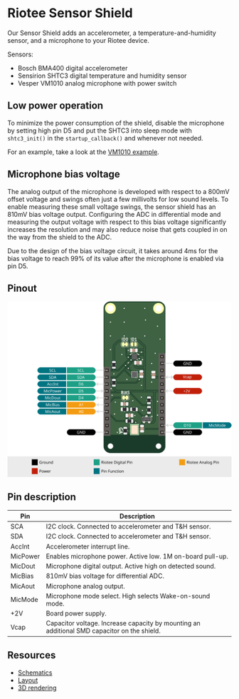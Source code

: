 # Riotee Sensor Shield

Our Sensor Shield adds an accelerometer, a temperature-and-humidity sensor, and a microphone to your Riotee device.

Sensors:
- Bosch BMA400 digital accelerometer
- Sensirion SHTC3 digital temperature and humidity sensor
- Vesper VM1010 analog microphone with power switch

## Low power operation

To minimize the power consumption of the shield, disable the microphone by setting high pin D5 and put the SHTC3 into sleep mode with `shtc3_init()` in the `startup_callback()` and whenever not needed.

For an example, take a look at the [VM1010 example](https://github.com/NessieCircuits/Riotee_SDK/examples/vm1010).

## Microphone bias voltage

The analog output of the microphone is developed with respect to a 800mV offset voltage and swings often just a few millivolts for low sound levels.
To enable measuring these small voltage swings, the sensor shield has an 810mV bias voltage output.
Configuring the ADC in differential mode and measuring the output voltage with respect to this bias voltage significantly increases the resolution and may also reduce noise that gets coupled in on the way from the shield to the ADC.

Due to the design of the bias voltage circuit, it takes around 4ms for the bias voltage to reach 99% of its value after the microphone is enabled via pin D5.

## Pinout

![Board Pinout](./img/riotee-sensor-shield-pinout.svg)

## Pin description

| Pin      | Description                                                                                 |
|----------|---------------------------------------------------------------------------------------------|
| SCA      | I2C clock. Connected to accelerometer and T&H sensor.                                       |
| SDA      | I2C clock. Connected to accelerometer and T&H sensor.                                       |
| AccInt   | Accelerometer interrupt line.                                                               |
| MicPower | Enables microphone power. Active low. 1M on-board pull-up.                                  |
| MicDout  | Microphone digital output. Active high on detected sound.                                   |
| MicBias  | 810mV bias voltage for differential ADC.                                                    |
| MicAout  | Microphone analog output.                                                                   |
| MicMode  | Microphone mode select. High selects Wake-on-sound mode.                                    |
| +2V      | Board power supply.                                                                         |
| Vcap     | Capacitor voltage. Increase capacity by mounting an additional SMD capacitor on the shield. |

## Resources
 - [Schematics](https://www.riotee.nessie-circuits.de/artifacts/sensor_shield/latest/schematics.pdf)
 - [Layout](https://www.riotee.nessie-circuits.de/artifacts/sensor_shield/latest/pcb.pdf)
 - [3D rendering](https://www.riotee.nessie-circuits.de/artifacts/sensor_shield/latest/3drendering.png)